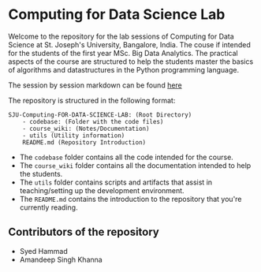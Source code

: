 # Computing for Data Science Lab

Welcome to the repository for the lab sessions of Computing for Data Science at St. Joseph's University, Bangalore, India. The couse if intended for the students of the first year MSc. Big Data Analytics. The practical aspects of the course are structured to help the students master the basics of algorithms and datastructures in the Python programming language.

The session by session markdown can be found [here](./course_wiki/README.md)

The repository is structured in the following format:
```
SJU-Computing-FOR-DATA-SCIENCE-LAB: (Root Directory)
    - codebase: (Folder with the code files)
    - course_wiki: (Notes/Documentation)
    - utils (Utility information)
    README.md (Repository Introduction)
```

- The `codebase` folder contains all the code intended for the course.
- The `course_wiki` folder contains all the documentation intended to help the students.
- The `utils` folder contains scripts and artifacts that assist in teaching/setting up the development environment.
- The `README.md` contains the introduction to the repository that you're currently reading.

## Contributors of the repository

- Syed Hammad
- Amandeep Singh Khanna
